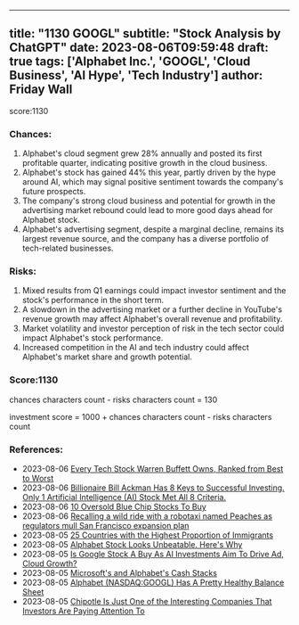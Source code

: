 
---
title: "1130 GOOGL"
subtitle: "Stock Analysis by ChatGPT"
date: 2023-08-06T09:59:48
draft: true
tags: ['Alphabet Inc.', 'GOOGL', 'Cloud Business', 'AI Hype', 'Tech Industry']
author: Friday Wall
---

score:1130
### Chances:
1. Alphabet's cloud segment grew 28% annually and posted its first profitable quarter, indicating positive growth in the cloud business.
2. Alphabet's stock has gained 44% this year, partly driven by the hype around AI, which may signal positive sentiment towards the company's future prospects.
3. The company's strong cloud business and potential for growth in the advertising market rebound could lead to more good days ahead for Alphabet stock.
4. Alphabet's advertising segment, despite a marginal decline, remains its largest revenue source, and the company has a diverse portfolio of tech-related businesses.
### Risks:
1. Mixed results from Q1 earnings could impact investor sentiment and the stock's performance in the short term.
2. A slowdown in the advertising market or a further decline in YouTube's revenue growth may affect Alphabet's overall revenue and profitability.
3. Market volatility and investor perception of risk in the tech sector could impact Alphabet's stock performance.
4. Increased competition in the AI and tech industry could affect Alphabet's market share and growth potential.
### Score:1130
chances characters count - risks characters count = 130

investment score = 1000 + chances characters count - risks characters count
### References:
- 2023-08-06 [Every Tech Stock Warren Buffett Owns, Ranked from Best to Worst](https://finance.yahoo.com/m/7e265b8d-b524-322c-b170-9f92ad17f957/every-tech-stock-warren.html?.tsrc=rss)
- 2023-08-06 [Billionaire Bill Ackman Has 8 Keys to Successful Investing. Only 1 Artificial Intelligence (AI) Stock Met All 8 Criteria.](https://finance.yahoo.com/m/fb76bfcc-5ddc-3cf6-8dcf-fdd8574dc4cf/billionaire-bill-ackman-has-8.html?.tsrc=rss)
- 2023-08-06 [10 Oversold Blue Chip Stocks To Buy](https://finance.yahoo.com/news/10-oversold-blue-chip-stocks-180442069.html?.tsrc=rss)
- 2023-08-06 [Recalling a wild ride with a robotaxi named Peaches as regulators mull San Francisco expansion plan](https://finance.yahoo.com/news/recalling-wild-ride-robotaxi-named-162110544.html?.tsrc=rss)
- 2023-08-05 [25 Countries with the Highest Proportion of Immigrants](https://finance.yahoo.com/news/25-countries-highest-proportion-immigrants-154818507.html?.tsrc=rss)
- 2023-08-05 [Alphabet Stock Looks Unbeatable. Here's Why](https://finance.yahoo.com/m/22070854-36fa-36ca-ac69-bbcbde397b1d/alphabet-stock-looks.html?.tsrc=rss)
- 2023-08-05 [Is Google Stock A Buy As AI Investments Aim To Drive Ad, Cloud Growth?](https://finance.yahoo.com/m/07be4bbb-f67f-3942-b632-8eae330fe8d0/is-google-stock-a-buy-as-ai.html?.tsrc=rss)
- 2023-08-05 [Microsoft's and Alphabet's Cash Stacks](https://finance.yahoo.com/m/29c04024-e107-3342-a0d0-df0e82b62b43/microsoft%27s-and-alphabet%27s.html?.tsrc=rss)
- 2023-08-05 [Alphabet (NASDAQ:GOOGL) Has A Pretty Healthy Balance Sheet](https://finance.yahoo.com/news/alphabet-nasdaq-googl-pretty-healthy-120212843.html?.tsrc=rss)
- 2023-08-05 [Chipotle Is Just One of the Interesting Companies That Investors Are Paying Attention To](https://finance.yahoo.com/m/ff3d2544-a004-3664-9cfd-480286a7b6f9/chipotle-is-just-one-of-the.html?.tsrc=rss)


                